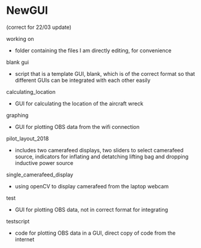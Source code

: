 # NewGUI

(correct for 22/03 update)

working on
- folder containing the files I am directly editing, for convenience

blank gui
- script that is a template GUI, blank, which is of the correct format so
that different GUIs can be integrated with each other easily

calculating_location
- GUI for calculating the location of the aircraft wreck

graphing
- GUI for plotting OBS data from the wifi connection

pilot_layout_2018
- includes two camerafeed displays, two sliders to select camerafeed source, 
indicators for inflating and detatching lifting bag and dropping inductive power
source

single_camerafeed_display
- using openCV to display camerafeed from the laptop webcam

test
- GUI for plotting OBS data, not in correct format for integrating

testscript
- code for plotting OBS data in a GUI, direct copy of code from the internet